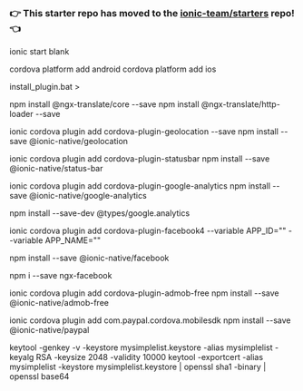 ### :point_right: This starter repo has moved to the [ionic-team/starters](https://github.com/ionic-team/starters/tree/master/ionic-angular/official/tabs) repo! :point_left:

ionic start <PROJECT> blank

cordova platform add android
cordova platform add ios

install_plugin.bat > 
  
  npm install @ngx-translate/core --save
  npm install @ngx-translate/http-loader --save
  
  ionic cordova plugin add cordova-plugin-geolocation --save
  npm install --save @ionic-native/geolocation
  
  ionic cordova plugin add cordova-plugin-statusbar
  npm install --save @ionic-native/status-bar
  
  ionic cordova plugin add cordova-plugin-google-analytics
  npm install --save @ionic-native/google-analytics
  
  npm install --save-dev @types/google.analytics
  
  ionic cordova plugin add cordova-plugin-facebook4 --variable APP_ID="" --variable APP_NAME=""
  
  npm install --save @ionic-native/facebook
  
  npm i --save ngx-facebook
  
  ionic cordova plugin add cordova-plugin-admob-free
  npm install --save @ionic-native/admob-free
  
  ionic cordova plugin add com.paypal.cordova.mobilesdk
  npm install --save @ionic-native/paypal


keytool -genkey -v -keystore mysimplelist.keystore -alias mysimplelist -keyalg RSA -keysize 2048 -validity 10000
keytool -exportcert -alias mysimplelist -keystore mysimplelist.keystore | openssl sha1 -binary | openssl base64
